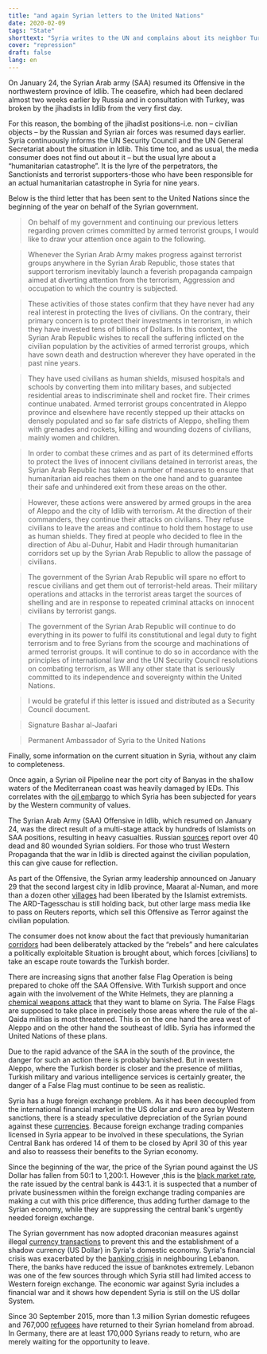 ```yaml
---
title: "and again Syrian letters to the United Nations"
date: 2020-02-09
tags: "State"
shorttext: "Syria writes to the UN and complains about its neighbor Turkey. Why is it not widely reported, or does it play again to the minions in the West?"
cover: "repression"
draft: false
lang: en
---
```


On January 24, the Syrian Arab army (SAA) resumed its Offensive in the northwestern province of Idlib. The ceasefire, which had been declared almost two weeks earlier by Russia and in consultation with Turkey, was broken by the jihadists in Idlib from the very first day.

For this reason, the bombing of the jihadist positions-i.e. non – civilian objects – by the Russian and Syrian air forces was resumed days earlier. Syria continuously informs the UN Security Council and the UN General Secretariat about the situation in Idlib. This time too, and as usual, the media consumer does not find out about it – but the usual lyre about a “humanitarian catastrophe”. It is the lyre of the perpetrators, the Sanctionists and terrorist supporters-those who have been responsible for an actual humanitarian catastrophe in Syria for nine years.

Below is the third letter that has been sent to the United Nations since the beginning of the year on behalf of the Syrian government.

> On behalf of my government and continuing our previous letters regarding proven crimes committed by armed terrorist groups, I would like to draw your attention once again to the following.

> Whenever the Syrian Arab Army makes progress against terrorist groups anywhere in the Syrian Arab Republic, those states that support terrorism inevitably launch a feverish propaganda campaign aimed at diverting attention from the terrorism, Aggression and occupation to which the country is subjected.

> These activities of those states confirm that they have never had any real interest in protecting the lives of civilians. On the contrary, their primary concern is to protect their investments in terrorism, in which they have invested tens of billions of Dollars. In this context, the Syrian Arab Republic wishes to recall the suffering inflicted on the civilian population by the activities of armed terrorist groups, which have sown death and destruction wherever they have operated in the past nine years.

> They have used civilians as human shields, misused hospitals and schools by converting them into military bases, and subjected residential areas to indiscriminate shell and rocket fire. Their crimes continue unabated. Armed terrorist groups concentrated in Aleppo province and elsewhere have recently stepped up their attacks on densely populated and so far safe districts of Aleppo, shelling them with grenades and rockets, killing and wounding dozens of civilians, mainly women and children.

> In order to combat these crimes and as part of its determined efforts to protect the lives of innocent civilians detained in terrorist areas, the Syrian Arab Republic has taken a number of measures to ensure that humanitarian aid reaches them on the one hand and to guarantee their safe and unhindered exit from these areas on the other.

> However, these actions were answered by armed groups in the area of Aleppo and the city of Idlib with terrorism. At the direction of their commanders, they continue their attacks on civilians. They refuse civilians to leave the areas and continue to hold them hostage to use as human shields. They fired at people who decided to flee in the direction of Abu al-Duhur, Habit and Hadir through humanitarian corridors set up by the Syrian Arab Republic to allow the passage of civilians.

> The government of the Syrian Arab Republic will spare no effort to rescue civilians and get them out of terrorist-held areas. Their military operations and attacks in the terrorist areas target the sources of shelling and are in response to repeated criminal attacks on innocent civilians by terrorist gangs. 

> The government of the Syrian Arab Republic will continue to do everything in its power to fulfil its constitutional and legal duty to fight terrorism and to free Syrians from the scourge and machinations of armed terrorist groups. It will continue to do so in accordance with the principles of international law and the UN Security Council resolutions on combating terrorism, as Will any other state that is seriously committed to its independence and sovereignty within the United Nations.

> I would be grateful if this letter is issued and distributed as a Security Council document.

> Signature Bashar al-Jaafari

> Permanent Ambassador of Syria to the United Nations

Finally, some information on the current situation in Syria, without any claim to completeness.

Once again, a Syrian oil Pipeline near the port city of Banyas in the shallow waters of the Mediterranean coast was heavily damaged by IEDs. This correlates with the [oil embargo](https://southfront.org/syrias-offshore-oil-pipeline-came-under-attack-amid-fierce-clashes-in-idlib/ "SYRIA’S OFFSHORE OIL PIPELINE CAME UNDER ATTACK AMID FIERCE CLASHES IN IDLIB") to which Syria has been subjected for years by the Western community of values.

The Syrian Arab Army (SAA) Offensive in Idlib, which resumed on January 24, was the direct result of a multi-stage attack by hundreds of Islamists on SAA positions, resulting in heavy casualties.  Russian [sources](https://southfront.org/dozens-of-syrian-army-troops-reportedly-killed-wounded-in-idlib-whats-going-on/ "SYRIAN ARMY REPORTEDLY SUFFERS HUGE CASUALTIES IN IDLIB. WHAT’S GOING ON?") report over 40 dead and 80 wounded Syrian soldiers. For those who trust Western Propaganda that the war in Idlib is directed against the civilian population, this can give cause for reflection.

As part of the Offensive, the Syrian army leadership announced on January 29 that the second largest city in Idlib province, Maarat al-Numan, and more than a dozen other [villages](https://www.sana.sy/en/?p=183697 "Army liberates Ma’aret al-Nu’aman city, 28 villages and towns in Idleb southern countryside, Army Command says") had been liberated by the Islamist extremists.  The ARD-Tagesschau is still holding back, but other large mass media like to pass on Reuters reports, which sell this Offensive as Terror against the civilian population.

The consumer does not know about the fact that previously humanitarian [corridors](https://www.sana.sy/en/?p=183029 "Terrorists continue preventing civilians from leaving through corridors in Idleb and Aleppo countryside for 8th day") had been deliberately attacked by the “rebels” and here calculates a politically exploitable Situation is brought about, which forces [civilians] to take an escape route towards the Turkish border.

There are increasing signs that another false Flag Operation is being prepared to choke off the SAA Offensive. With Turkish support and once again with the involvement of the White Helmets, they are planning a [chemical weapons attack](https://www.almasdarnews.com/article/turkey-vows-to-respond-if-syrian-army-endangers-their-military-posts-in-idlib/ "Turkey vows to respond if Syrian Army endangers their military posts in Idlib") that they want to blame on Syria. The False Flags are supposed to take place in precisely those areas where the rule of the al-Qaida militias is most threatened. This is on the one hand the area west of Aleppo and on the other hand the southeast of Idlib. Syria has informed the United Nations of these plans.

Due to the rapid advance of the SAA in the south of the province, the danger for such an action there is probably banished. But in western Aleppo, where the Turkish border is closer and the presence of militias, Turkish military and various intelligence services is certainly greater, the danger of a False Flag must continue to be seen as realistic.

Syria has a huge foreign exchange problem. As it has been decoupled from the international financial market in the US dollar and euro area by Western sanctions, there is a steady speculative depreciation of the Syrian pound against these [currencies](https://www.sana.sy/en/?p=183539 "Foreign Ministry: Terrorists working to fabricate chemical attack with support of Turkey"). Because foreign exchange trading companies licensed in Syria appear to be involved in these speculations, the Syrian Central Bank has ordered 14 of them to be closed by April 30 of this year and also to reassess their benefits to the Syrian economy. 

Since the beginning of the war, the price of the Syrian pound against the US Dollar has fallen from 50:1 to 1,200:1. However ,this is the [black market rate](https://www.sana.sy/en/?p=183108 "CBS shuts down a number of currency exchange companies"), the rate issued by the central bank is 443:1. it is suspected that a number of private businessmen within the foreign exchange trading companies are making a cut with this price difference, thus adding further damage to the Syrian economy, while they are suppressing the central bank's urgently needed foreign exchange.

The Syrian government has now adopted draconian measures against illegal [currency transactions](https://sana.sy/en/?p=182908 "Presidential decree forbids the use of anything other than SP as payment means") to prevent this and the establishment of a shadow currency (US Dollar) in Syria's domestic economy. Syria's financial crisis was exacerbated by the [banking crisis](https://www.sana.sy/en/?p=183024 "Individuals arrested for unlicensed currency exchange and money transfer") in neighbouring Lebanon. There, the banks have reduced the issue of banknotes extremely. Lebanon was one of the few sources through which Syria still had limited access to Western foreign exchange. The economic war against Syria includes a financial war and it shows how dependent Syria is still on the US dollar System.

Since 30 September 2015, more than 1.3 million Syrian domestic refugees and 767,000 [refugees](http://syria.mil.ru/peacemaking_en/info/news/more.htm?id=12273058@egNews "Bulletin of the Centre for Reconciliation of Opposing Sides and Refugee Migration Monitoring in Syrian Arab Republic") have returned to their Syrian homeland from abroad. In Germany, there are at least 170,000 Syrians ready to return, who are merely waiting for the opportunity to leave.
